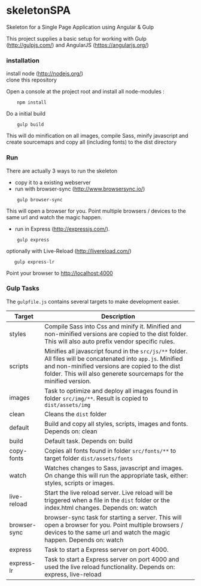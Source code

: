 skeletonSPA
===========

Skeleton for a Single Page Application using Angular &amp; Gulp

This project supplies a basic setup for working with Gulp (http://gulpjs.com/) and AngularJS (https://angularjs.org/)


### installation ###

install node (http://nodejs.org/) <br/>
clone this repository
  
Open a console at the project root and install all node-modules :

```ShellSession
	npm install
```
Do a initial build

```ShellSession
	gulp build
```

This will do minification on all images, compile Sass, minify javascript and create sourcemaps and copy all (including fonts) to the dist directory

### Run ###
There are actually 3 ways to run the skeleton

* copy it to a existing webserver
* run with browser-sync (http://www.browsersync.io/)
```ShellSession
	gulp browser-sync
```
This will open a browser for you. Point multiple browsers / devices to the same url and watch the magic happen.

* run in Express (http://expressjs.com/). 
```ShellSession
	gulp express
```
  optionally with Live-Reload (http://livereload.com/) 
 ```ShellSession
	gulp express-lr
```
Point your browser to [http://localhost:4000](http://localhost:4000)


### Gulp Tasks ###

The `gulpfile.js` contains several targets to make development easier.

Target       | Description
-------------|--------------------
styles       | Compile Sass into Css and minify it. Minified and non-minified versions are copied to the dist folder. This will also auto prefix vendor specific rules.
scripts      | Minifies all javascript found in the `src/js/**` folder. All files will be concatenated into `app.js`.  Minified and non-minified versions are copied to the dist folder. This will also generete sourcemaps for the minified version.
images       | Task to optimize and deploy all images found in folder `src/img/**`. Result is copied to `dist/assets/img`
clean        | Cleans the `dist` folder
default      | Build and copy all styles, scripts, images and fonts. Depends on: clean
build        | Default task. Depends on: build
copy-fonts   | Copies all fonts found in folder `src/fonts/**` to target folder `dist/assets/fonts`
watch        | Watches changes to Sass, javascript and images. On change this will run the appropriate task, either: styles, scripts or images.
live-reload  | Start the live reload server. Live reload will be triggered when a file in the `dist` folder or the index.html changes. Depends on: watch
browser-sync | browser-sync task for starting a server. This will open a browser for you. Point multiple browsers / devices to the same url and watch the magic happen. Depends on: watch
express      | Task to start a Express server on port 4000.
express-lr   | Task to start a Express server on port 4000 and used the live reload functionality. Depends on: express, live-reload


